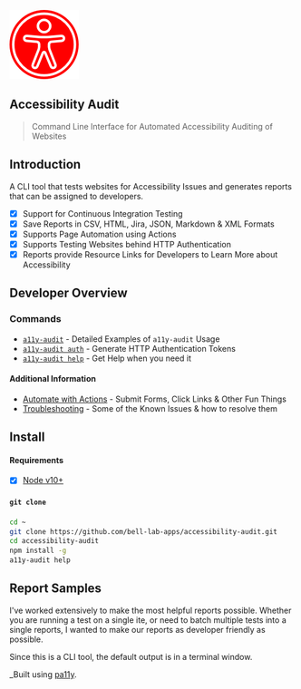 ![Logo](docs/img/logo.png "Logo")

Accessibility Audit
---

> Command Line Interface for Automated Accessibility Auditing of Websites

Introduction
---

A CLI tool that tests websites for Accessibility Issues and generates reports that can be assigned to developers.

- [X] Support for Continuous Integration Testing
- [X] Save Reports in CSV, HTML, Jira, JSON, Markdown & XML Formats
- [X] Supports Page Automation using Actions
- [X] Supports Testing Websites behind HTTP Authentication
- [X] Reports provide Resource Links for Developers to Learn More about Accessibility

Developer Overview
---

### Commands

* [`a11y-audit`](docs/cmd-options.md) - Detailed Examples of `a11y-audit` Usage
* [`a11y-audit auth`](docs/cmd-auth.md) - Generate HTTP Authentication Tokens
* [`a11y-audit help`](docs/cmd-help.md) - Get Help when you need it

#### Additional Information

* [Automate with Actions](docs/actions.md) - Submit Forms, Click Links & Other Fun Things
* [Troubleshooting](docs/troubleshooting.md) - Some of the Known Issues & how to resolve them

Install
---

#### Requirements

- [X] [Node v10+](https://nodejs.org/en/download/)

#### `git clone`

```bash
cd ~
git clone https://github.com/bell-lab-apps/accessibility-audit.git
cd accessibility-audit
npm install -g
a11y-audit help
```

Report Samples
---

I've worked extensively to make the most helpful reports possible. Whether you are running a test on a single ite, or need to batch multiple tests into a single reports, I wanted to make our reports as developer friendly as possible.

Since this is a CLI tool, the default output is in a terminal window.

_Built using [pa11y](https://github.com/pa11y/pa11y).
